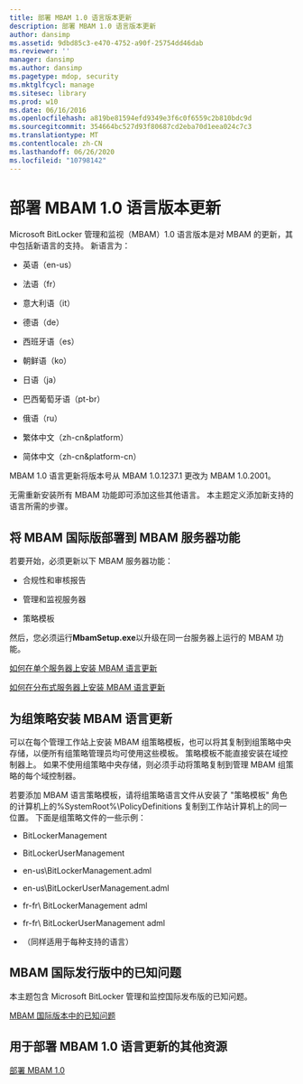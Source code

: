 ```yaml
---
title: 部署 MBAM 1.0 语言版本更新
description: 部署 MBAM 1.0 语言版本更新
author: dansimp
ms.assetid: 9dbd85c3-e470-4752-a90f-25754dd46dab
ms.reviewer: ''
manager: dansimp
ms.author: dansimp
ms.pagetype: mdop, security
ms.mktglfcycl: manage
ms.sitesec: library
ms.prod: w10
ms.date: 06/16/2016
ms.openlocfilehash: a819be81594efd9349e3f6c0f6559c2b810bdc9d
ms.sourcegitcommit: 354664bc527d93f80687cd2eba70d1eea024c7c3
ms.translationtype: MT
ms.contentlocale: zh-CN
ms.lasthandoff: 06/26/2020
ms.locfileid: "10798142"
---
```

# 部署 MBAM 1.0 语言版本更新


Microsoft BitLocker 管理和监视（MBAM）1.0 语言版本是对 MBAM 的更新，其中包括新语言的支持。 新语言为：

-   英语（en-us）

-   法语（fr）

-   意大利语（it）

-   德语（de）

-   西班牙语（es）

-   朝鲜语（ko）

-   日语（ja）

-   巴西葡萄牙语（pt-br）

-   俄语（ru）

-   繁体中文（zh-cn&platform）

-   简体中文（zh-cn&platform-cn）

MBAM 1.0 语言更新将版本号从 MBAM 1.0.1237.1 更改为 MBAM 1.0.2001。

无需重新安装所有 MBAM 功能即可添加这些其他语言。 本主题定义添加新支持的语言所需的步骤。

## 将 MBAM 国际版部署到 MBAM 服务器功能


若要开始，必须更新以下 MBAM 服务器功能：

-   合规性和审核报告

-   管理和监视服务器

-   策略模板

然后，您必须运行**MbamSetup.exe**以升级在同一台服务器上运行的 MBAM 功能。

[如何在单个服务器上安装 MBAM 语言更新](how-to-install-the-mbam-language-update-on-a-single-server-mbam-1.md)

[如何在分布式服务器上安装 MBAM 语言更新](how-to-install-the-mbam-language-update-on-distributed-servers-mbam-1.md)

## 为组策略安装 MBAM 语言更新


可以在每个管理工作站上安装 MBAM 组策略模板，也可以将其复制到组策略中央存储，以便所有组策略管理员均可使用这些模板。 策略模板不能直接安装在域控制器上。 如果不使用组策略中央存储，则必须手动将策略复制到管理 MBAM 组策略的每个域控制器。

若要添加 MBAM 语言策略模板，请将组策略语言文件从安装了 "策略模板" 角色的计算机上的%SystemRoot%\\PolicyDefinitions 复制到工作站计算机上的同一位置。 下面是组策略文件的一些示例：

-   BitLockerManagement

-   BitLockerUserManagement

-   en-us\\BitLockerManagement.adml

-   en-us\\BitLockerUserManagement.adml

-   fr-fr\\ BitLockerManagement adml

-   fr-fr\\ BitLockerUserManagement adml

-   （同样适用于每种支持的语言）

## MBAM 国际发行版中的已知问题


本主题包含 Microsoft BitLocker 管理和监控国际发布版的已知问题。

[MBAM 国际版本中的已知问题](known-issues-in-the-mbam-international-release-mbam-1.md)

## 用于部署 MBAM 1.0 语言更新的其他资源


[部署 MBAM 1.0](deploying-mbam-10.md)

 

 





